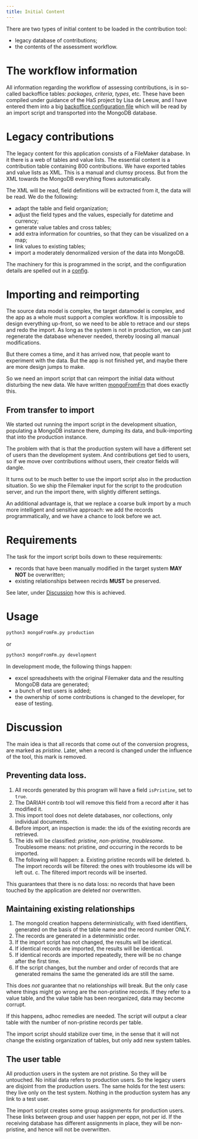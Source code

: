 ```yaml
---
title: Initial Content
---
```


There are two types of initial content to be loaded in the contribution tool:

* legacy database of contributions;
* the contents of the assessment workflow.

# The workflow information
All information regarding the workflow of assessing contributions, is in so-called backoffice tables: 
*packages*, *criteria*, *types*, etc.
These have been compiled under guidance of the HaS project by Lisa de Leeuw, and I have entered them
into a big
[backoffice configuration file](https://github.com/Dans-labs/dariah/blob/master/static/tools/backoffice.yaml)
which will be read by an import script and transported into the MongoDB database.

# Legacy contributions
The legacy content for this application consists of a FileMaker database.
In it there is a web of tables and value lists.
The essential content is a contribution table containing 800 contributions.
We have exported tables and value lists as XML.
This is a manual and clumsy process.
But from the XML towards the MongoDB everything flows automatically.

The XML will be read, field definitions will be extracted from it, the data will be read.
We do the following:
* adapt the table and field organization;
* adjust the field types and the values, especially for datetime and currency;
* generate value tables and cross tables;
* add extra information for countries, so that they can be visualized on a map;
* link values to existing tables;
* import a moderately denormalized version of the data into MongoDB.

The machinery for this is programmed in the script, and the configuration details
are spelled out in a [config](https://github.com/Dans-labs/dariah/blob/master/static/tools/config.yaml).

# Importing and reimporting
The source data model is complex, the target datamodel is complex, and the
app as a whole must support a complex workflow.
It is impossible to design everything up-front, so we need to be able to retrace and our steps
and redo the import.
As long as the system is not in production, we can just regenerate the database whenever needed,
thereby loosing all manual modifications.

But there comes a time, and it has arrived now, that people want to experiment with the data.
But the app is not finished yet, and maybe there are more design jumps to make.

So we need an import script that can reimport the initial data without disturbing the new data.
We have written [mongoFromFm](https://github.com/Dans-labs/dariah/blob/master/static/tools/mongoFromFm.py)
that does exactly this.

## From transfer to import
We started out running the import script in the development situation, populating a MongoDB
instance there, dumping its data, and bulk-importing that into the production instance.

The problem with that is that the production system will have a different set of users than
the development system. And contributions get tied to users, so if we move over
contributions without users, their creator fields will dangle.

It turns out to be much better to use the import script also in the production situation.
So we ship the Filemaker input for the script to the prodcution server, and run the import
there, with slightly different settings.

An additional advantage is, that we replace a coarse bulk import by a much more intelligent and 
sensitive approach: we add the records programmatically, and we have a chance to look before we act.

# Requirements

The task for the import script boils down to these requirements:

* records that have been manually modified in the target system **MAY NOT** be overwritten;
* existing relationships between recirds **MUST** be preserved.

See later, under [Discussion](#discussion) how this is achieved.

# Usage

```sh
python3 mongoFromFm.py production
```

or

```sh
python3 mongoFromFm.py development
```

In development mode, the following things happen:

* excel spreadsheets with the original Filemaker data and the resulting MongoDB data are generated;
* a bunch of test users is added;
* the ownership of some contributions is changed to the developer, for ease of testing.

# Discussion
The main idea is that all records that come out of the conversion progress, are marked as *pristine*.
Later, when a record is changed under the influence of the tool, this mark is removed.

## Preventing data loss.

1. All records generated by this program will have a field `isPristine`, set to `true`.
2. The DARIAH contrib tool will remove this field from a record after it has modified it.
3. This import tool does not delete databases, nor collections, only individual documents.
4. Before import, an inspection is made: the ids of the existing records are retrieved.
5. The ids will be classified: *pristine*, *non-pristine*, *troublesome*.
   Troublesome means: not pristine, *and* occurring in the records to be imported.
6. The following will happen:
   a. Existing pristine records will be deleted.
   b. The import records will be filtered: the ones with troublesome ids will be left out.
   c. The filtered import records will be inserted.

This guarantees that there is no data loss: no records that have been touched by the 
application are deleted nor overwritten.

## Maintaining existing relationships

1. The mongoId creation happens deterministically, with fixed identifiers,
   generated on the basis of the table name and the record number ONLY.
2. The records are generated in a deterministic order.
3. If the import script has not changed, the results will be identical.
4. If identical records are imported, the results will be identical.
4. If identical records are imported repeatedly, there will be no change after the first time.
6. If the script changes, but the number and order of records that are generated remains the same
   the generated ids are still the same.

This does *not* guarantee that no relationships will break.
But the only case where things might go wrong are the non-pristine records.
If they refer to a value table, and the value table has been reorganized, data may become corrupt.

If this happens, adhoc remedies are needed.
The script will output a clear table with the number of non-pristine records per table.

The import script should stabilize over time, in the sense that it will not change the existing
organization of tables, but only add new system tables.

## The user table

All production users in the system are not pristine.
So they will be untouched.
No initial data refers to production users. So the legacy users are disjoint from the
production users. The same holds for the test users: they live only on the test system.
Nothing in the production system has any link to a test user.

The import script creates some group assignments for production users.
These links between group and user happen per eppn, not per id.
If the receiving database has different assignments in place, they will be non-pristine,
and hence will not be overwritten.

